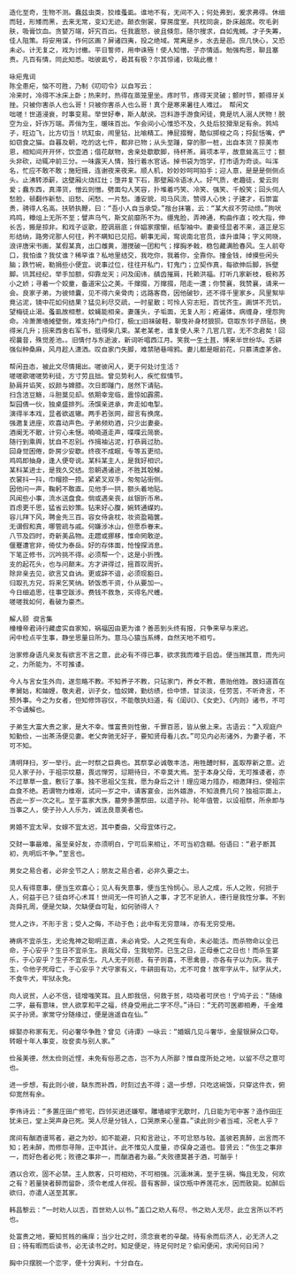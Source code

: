 <!-- { "loadSidebar": true } -->
	造化至奇，生物不测。蠢兹虫类，狡维蚤虱。谁地不有，无间不入；何处弗到，爰求弗得。休细而轻，形矮而黑，去来无常，变幻无迹。颠衣倒裳，穿房度室。共枕同衾，卧床越席。吹毛剥肤，吸膏饮血。贪婪万端，奸宄百出。任我震怒，彼且倏忽。随尔搜求，自如鬼蜮。才子失筹，佳人阻策。将安用谋，作何区画？屏诸四夷，投之绝域。常离是乡，水去是邑。庶几快心，又恐未必。计无复之，戏为讨檄。平日誓师，用申诛殛！使人知憎，子亦情适。勉强构思，聊且塞责。凡百有情，同此知悉。咄彼虱兮，曷其有极？尔其惊诸，钦哉此檄！ 
	
	咏疟鬼词 
	陈全患疟，恼不可胜，乃制《叨叨令》以自写云： 
	冷来时，冷得不冰床上卧；热来时，热得在蒸笼里坐。疼时节，疼得天灵破；颤时节，颤得牙关挫。只被你害杀人也么哥！只被你害杀人也么哥！真个是寒来暑往人难过。　帮闲文 
	咄嗟！世道浸衰，时事变易。举世好奉，斯人献谀。岂料游手游食闲徒，竟是坑人溺人厌物！脱空为业，奸诈万端。弄俏为生，暖味百出。乍会间小心惟恐不及，久处后狡猾渐足有余。鹁鸠子，旺边飞，比方切当！坑缸虫，闹里钻，比喻精工。捧屁掇臀，酷似掷梭之鸟；捋髭恬嘴，俨如窃食之猫。自暮及朝，吃的这七件，都非已物；从头至踵，穿的那一桩，出自本货？掠美市恩，相知间开开怀，饮壶酒；借花献物，舍亲处歇歇脚，待杯茶。肩项本平，故意耸高三寸；额头非砍，动辄冲前三分。一味露天人情，独行着水官话。掉书袋为饱学，打市语为奇谈。叫浑名，忙应不敢不敢；施短揖，连谢夜来夜来。顺人机，妙妙妙呵呵拍手；迎人意，是是是侧侧点头。止沸转添薪，这壁厢火烧红灶；堕井复下石，那壁厢冷语冰人。好气质，老趣徒，爱云则爱；蠢东西，真滞货，憎云则憎。劈面勾人笑容，扑堆着巧笑、冷笑、强笑、千般笑；回头伺人愁脸，顿翻作新愁、旧愁、闲愁、一片愁。潘安貌，司马风流，赞得人心快；子建才，石崇富贵，骋得人名高。扶轿执鞭，曰：“吾小人自当承受。”揩台抹箸，云：“某大叔不劳动烦。”狗吠鸡鸣，樽俎上无所不至；譬声乌气，斯文前靡所不为。绷鬼脸，弄神通，构曲作直；咬大指，伸长舌，搬是掠非。和戏子讴歌，腔调扇底；伴娼家摆懰，纸掣袖中。妻妾怪显者不来，道正是忘形结纳，路旁诧那人何往，矜不瞒知已见招。朝事无闻，窎说南北官员，谁升谁降；字义罔晓，浪评唐宋书画，某假某真，出口雌黄，潜搅破一团和气；撑胸矛戟，稳包藏满脸春风。生人前夸口，我怕谁？我仗谁？稀罕谁？私地里结交，我吃你，我着你，全靠你。撞金钱，绰摸些闲头脑；跌竹碗，勒捐些小便宜。说事过位，往往开私门，钉鬼门；立契作真，每欲伸后脚，拆壁脚。讯其经纪，举手加额，仰靠龙天；问及闺讳，龋齿摧肩，托赖洪福。打听几家新枝，极称苏小之娇；寻着一个姣童，备道宋公之美。千撺掇，万撺掇，陪走一遭；你赞襄，我赞襄，请来一会。良家子弟，为彼倾囊，见不得六亲骨肉；远路客商，因他破钞，还不得千里家乡。风里絮毕竟沾泥，镜中花如何结果？猛见利尽交疏，一时星散；可怜人穷志短，百忧齐生。画饼不充饥，望梅徒止渴。蚤虱故相惹，蚊蝇能相亲。妻蓬头，子垢面，无复人形；疮遍体，病缠身，埋怨狗命。冷萧萧墙摊壁倒，难支持门户伶仃，极□□旧袜破鞋，聊曳补身材狼狈。窃取东邻子昂贴，换得米几升；拐来西舍右军书，抵得柴几束。某老某老，谁复使人来？几官几官，无不念君矣！回视曩昔，殊觉差池。。旧情付与东逝波，新词听唱西江月。笑我一生土苴，博来半世纷华。舌耕强似种桑麻，风月趁人潇洒。叹自家门失脚，难禁陋巷啼鸦。妻儿都是眼前花，只慕清虚茅舍。 
	
	帮闲丑态，被此文尽情揭出。嗟彼闲人，更于何处讨生活？ 
	嗟嗟歌嗟嗟势利徒，方寸劳且拙。曾见势利人，疾忙叙情节。 
	胁肩并谄笑，奴颜与婢膝。次日即踵门，居然下请贴。 
	扫含洁豆觞，斗胆莫见却。依期幸宠临，震惊如霹雳。 
	梨园倩一伙，独桌盛排列。汤馔亲进承，奔走如电掣。 
	演得半本戏，显者欲返辙。两手若张网，甜言有换席。 
	强邀复进座，欢喜动声色。子弟频劝酒，只少出妻妾。 
	酒阑无不散，计穷心未惬。喃喃道走声，喋喋云简亵。 
	随行到乘舆，犹自不忍别。作揖袖沾泥，打恭肩过肋。 
	回身觉困倦，卧房少安歇。终夜不成眠，专等五更彻。 
	鸡鸣即抽身，逢人便夸说。某科某主人，是我好相识。 
	某科某进士，是我久交结。忽朝遇诸途，不胜其彀觫。 
	衣裳抖一抖，巾帽捺一捺。紧紧叉双手，匆匆站街侧。 
	因他问一声，鞠躬不敢直。见他手一拱，额头着地贴。 
	风闻些小事，流水送盘食。倘或遇亲丧，丝银折币帛。 
	百虑更千思，猛省云妙策。钻来好心腹，婉转通媒妁。 
	容儿拜下风，聘金先三百。容女侍衾枕，妆资盈箱箧。 
	无谓假和真，哪管疏与戚。何嫌涉冰山，但愿忝眷末。 
	八节及四时，奇新美品物。走趱或挪移，惟命罔敢逆。 
	偃蹇遭官非，倚仗为泰岳。好的存体面，怆惶探消息。 
	下笔正修书，沉吟挑不得。必须帮一个，这是小折拽。 
	支的起花头，也与问颠末。方才讲得过，摇首叹周折。 
	除非亲去见，欲言又自讷。更或辞不谙，必须现豁日。 
	归取孔方兄，将来乞笑纳。轿饭悉干资，仆从要加一。 
	今日细追思，往事空跋涉。费钱不救急，买得名尺蠖。 
	嗟嗟我如何，看破为豪杰。　 
	
	解人颐 谠言集
	橦橦帝君诗行藏虚实自家知，祸福因由更为谁？善恶到头终有报，只争来早与来迟。 
	闲中检点平生事，静坐思量日所为。意马心猿当系缚，自然天地不相亏。 
	
	治家修身语凡亲友有欲言不言之意，此必有不得已事，欲求我而难于启齿。便当揣其意，而先问之，力所能为，不可推诿。 
	
	今人与言女生外向，遂忽略不教。不知养子不教，只玷家门，养女不教，患贻他姓。故妇道首在孝舅姑，和妯娌，敬夫君，训子女，恤奴婢，勤纺绩，俭中馈，甘淡淡，任劳苦，不听谗言，不预外事。今之为女者，但知修饰容仪，不能敬执妇道，有《闺训》、《女史》、《内则》诸书，不可不令诵解也。 
	
	子弟生大富大贵之家，是大不幸。惟富贵则性傲，千罪百恶，皆从傲上来。古语云：“入观庭户知勤俭，一出茶汤便见妻。老父奔驰无好子，要知贤母看儿衣。”可见内必形诸外，为妻子者，不可不知。 
	
	清明拜扫，岁一举行。此一时祭之巨典也。其祭享必诚敬丰洁，用牲醴时鲜，盖取荐新之意。近见人家子孙，于祖宗坟墓，畏远惮劳，愆期待日，不幸莫大焉。至于本身父母，无可推诿者，亦不过草草一盒，敷衍了事。独不思祖父生我，愿为身后之计！理应竭力措办，相邀拜扫，使祖宗血食不绝。若谓物力维艰，试问一岁之中，请客宴会，出外嬉游，不知浪费几何？独祖宗面上，吝此一岁一次之礼。至于富家大族，墓旁多置祭田，以遗子孙。轮年值管，以设祖祭，所余即与当事之人，使子孙人人乐为，诚法良意美者也。 
	
	男婚不宜太早，女嫁不宜太迟，其中委曲，父母宜体行之。 
	
	交财一事最难，虽至亲好友，亦须明白，宁可后来相让，不可当初含糊。俗语曰：“君子断其初，先明后不争。”至言也。 
	
	男女之易合者，必非全节之人；朋友之易合者，必非久要之士。 
	
	见人有得意事，便当生欢喜心；见人有失意事，便当生怜悯心。忌人之成，乐人之败，何损于人，何益于已？徒自坏心术耳！世间无一件可骄人之事，才艺不足骄人，德行是我性分事。不到尧舜孔周，便是欠缺，欠缺便自可耻，如何骄得人？ 
	
	觉人之诈，不形于言；受人之侮，不动于色；此中有无穷意味，亦有无穷受用。 
	
	祷病不宜杀生，无论鬼神之聪明正直，未必肯受。人之死生有命，未必能活。而杀物命以全已命，于心安乎？生日不宜杀生。哀哉父母，生我劬劳。已生之日，正母垂亡之日也！而杀生宴乐，于心安乎？生子不宜杀生。凡人无子则悲，有子则喜，不思禽兽，亦各有子以为庆。我子生，令他子死母亡，于心安乎？犬守家有义，牛耕田有功，尤不可食！故牢字从牛，狱字从犬，不食牛犬，牢狱永免。 
	
	向人说贫，人必不信，徒增嗤笑耳。且人即我信，何救于贫，哓哓者可厌也！宁鸠子云：“随缘二字，最有意味，世人欲享和平之福，终身受用此二字不尽。”诗曰：“无药可医卿相寿，千金难买子孙贤。家常守分随缘过，便是逍遥自在仙。” 
	
	嫁娶亦称家有无，何必奢华争胜？曾见《诗谭》一咏云：“婚姻几见斗奢华，金屋银屏众口夸。转眼十年人事变，妆奁卖与别人家。” 
	
	俭虽美德，然太俭则近悭，未免有俗恶之态，岂不为人所鄙？惟自度所处之地，以留不尽之意可也。 
	
	进一步想，有此则小彼，缺东而补西，时刻过去不得；退一步想，只吃这碗饭，只穿这件衣，俯仰宽然有余。 
	
	李伟诗云：“多置庄田广修宅，四邻买进还嫌窄。雕墙峻宇无歇时，几日能为宅中客？造作田庄犹未已，堂上哭声身已死。哭人尽是分钱人，口哭原来心里喜。”读此则少者当戒，况老人乎？ 
	
	席间有酗酒谩骂者，避之为妙。如不能避，只和言逊让，不可忿怒与较。盖彼若真醉，出言而不知；若未醉，而修怨寻隙，正中其计。此不惟见人度量，亦保身之道也。昔贤云：“伤生之事非一，而好色者必死；败德之事非一，而酗酒者为最。”夫败德莫甚于酒，可酗乎！ 
	
	酒以合欢，固不必禁。主人款客，只可相劝，不可相强。沉湎淋漓，至于生祸，悔且无及，何欢之有？若量狭者醉而留卧，须令老成人伴视。昔有客醉，误饮瓶中养莲花水，因而致毙。如醉后欲归，亦遣人送至其家。 
	
	韩昌黎云：“一时劝人以舌，百世劝人以书。”盖口之劝人有尽，书之劝人无尽，此立言所以不朽也。 
	
	处富贵之地，要知贫贱的痛痒；当少壮之时，须念衰老的辛酸。待有余而后济人，必无济人之日；待有暇而后读书，必无读书之时。知足便足，待足何时足？偷闲便闲，求闲何日闲？ 
	
	胸中只摆脱一个恋字，便十分爽利，十分自在。 
	
